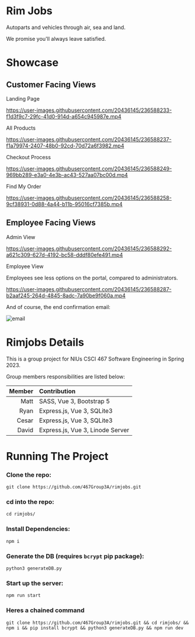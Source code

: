 # Rim Jobs 

Autoparts and vehicles through air, sea and land.

We promise you'll always leave satisfied.

# Showcase

## Customer Facing Views

Landing Page

https://user-images.githubusercontent.com/20436145/236588233-f1d3f9c7-29fc-41d0-914d-a654c945987e.mp4

All Products

https://user-images.githubusercontent.com/20436145/236588237-f1a79974-2407-48b0-92cd-70d72a6f3982.mp4

Checkout Process

https://user-images.githubusercontent.com/20436145/236588249-969bb289-e3a0-4e3b-ac43-527aa07bc00d.mp4

Find My Order

https://user-images.githubusercontent.com/20436145/236588258-9cf38931-0d88-4a44-b11b-95016cf7385b.mp4

## Employee Facing Views

Admin View

https://user-images.githubusercontent.com/20436145/236588292-a621c309-627d-4192-bc58-dddf80efe491.mp4

Employee View

Employees see less options on the portal, compared to administrators.

https://user-images.githubusercontent.com/20436145/236588287-b2aaf245-264d-4845-8adc-7a90be9f060a.mp4

And of course, the end confirmation email:

![email](https://user-images.githubusercontent.com/20436145/236588568-5bcfdc21-ddf5-41e7-af12-8e48b3820a46.png)

# Rimjobs Details

This is a group project for NIUs CSCI 467 Software Engineering in Spring 2023.

Group members responsibilities are listed below:

| Member | Contribution |
|----:|:----|
| Matt | SASS, Vue 3, Bootstrap 5 |
| Ryan | Express.js, Vue 3, SQLite3 |
| Cesar | Express.js, Vue 3, SQLite3 |
| David | Express.js, Vue 3, Linode Server |

# Running The Project


### Clone the repo: 

`git clone https://github.com/467Group3A/rimjobs.git`

### cd into the repo:

`cd rimjobs/` 

### Install Dependencies:

`npm i` 

### Generate the DB (requires `bcrypt` pip package):

`python3 generateDB.py` 

### Start up the server:

`npm run start` 

### Heres a chained command

`git clone https://github.com/467Group3A/rimjobs.git && cd rimjobs/ && npm i && pip install bcrypt && python3 generateDB.py && npm run dev`

